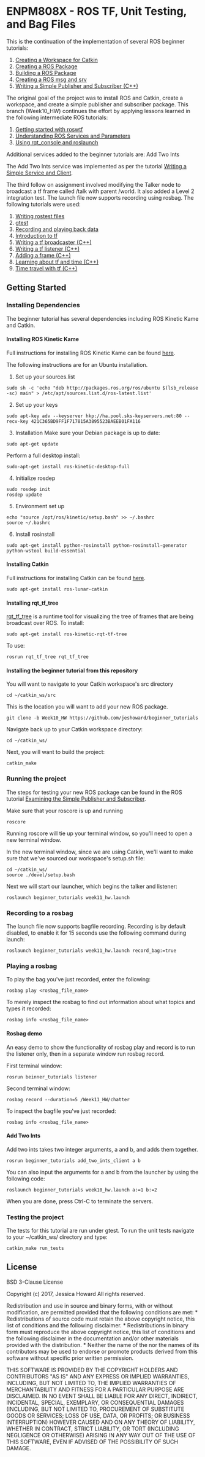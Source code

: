 # ENPM808X - ROS TF, Unit Testing, and Bag Files
This is the continuation of the implementation of several ROS beginner tutorials:
1. [Creating a Workspace for Catkin](http://wiki.ros.org/catkin/Tutorials/create_a_workspace)
2. [Creating a ROS Package](http://wiki.ros.org/ROS/Tutorials/CreatingPackage)
3. [Building a ROS Package](http://wiki.ros.org/ROS/Tutorials/BuildingPackages)
4. [Creating a ROS msg and srv](http://wiki.ros.org/ROS/Tutorials/CreatingMsgAndSrv)
5. [Writing a Simple Publisher and Subscriber (C++)](http://wiki.ros.org/ROS/Tutorials/WritingPublisherSubscriber%28c%2B%2B%29)

The original goal of the project was to install ROS and Catkin, create a workspace, and create a simple publisher and subscriber package. This branch (Week10_HW) continues the effort by applying lessons learned in the following intermediate ROS tutorials:
1. [Getting started with roswtf](http://wiki.ros.org/ROS/Tutorials/Getting%20started%20with%20roswtf)
2. [Understanding ROS Services and Parameters](http://wiki.ros.org/ROS/Tutorials/UnderstandingServicesParams)
3. [Using rqt_console and roslaunch](http://wiki.ros.org/ROS/Tutorials/UsingRqtconsoleRoslaunch)

Additional services added to the beginner tutorials are: Add Two Ints

The Add Two Ints service was implemented as per the tutorial [Writing a Simple Service and Client](http://wiki.ros.org/ROS/Tutorials/WritingServiceClient%28c%2B%2B%29). 

The third follow on assignment involved modifying the Talker node to broadcast a tf frame called /talk with parent /world. It also added a Level 2 integration test. The launch file now supports recording using rosbag. The following tutorials were used:
1. [Writing rostest files](http://wiki.ros.org/rostest/Writing)
2. [gtest](http://wiki.ros.org/gtest)
3. [Recording and playing back data](http://wiki.ros.org/ROS/Tutorials/Recording%20and%20playing%20back%20data)
4. [Introduction to tf](http://wiki.ros.org/tf/Tutorials/Introduction%20to%20tf)
5. [Writing a tf broadcaster (C++)](http://wiki.ros.org/tf/Tutorials/Writing%20a%20tf%20broadcaster%20%28C%2B%2B%29)
6. [Writing a tf listener (C++)](http://wiki.ros.org/tf/Tutorials/Writing%20a%20tf%20listener%20%28C%2B%2B%29)
7. [Adding a frame (C++)](http://wiki.ros.org/tf/Tutorials/Adding%20a%20frame%20%28C%2B%2B%29)
8. [Learning about tf and time (C++)](http://wiki.ros.org/tf/Tutorials/tf%20and%20Time%20%28C%2B%2B%29)
9. [Time travel with tf (C++)](http://wiki.ros.org/tf/Tutorials/Time%20travel%20with%20tf%20%28C%2B%2B%29)

## Getting Started

### Installing Dependencies
The beginner tutorial has several dependencies including ROS Kinetic Kame and Catkin.

#### Installing ROS Kinetic Kame
Full instructions for installing ROS Kinetic Kame can be found [here](http://wiki.ros.org/kinetic/Installation).

The following instructions are for an Ubuntu installation.

1. Set up your sources.list
```
sudo sh -c 'echo "deb http://packages.ros.org/ros/ubuntu $(lsb_release -sc) main" > /etc/apt/sources.list.d/ros-latest.list'
```

2. Set up your keys
```http://wiki.ros.org/gtest
sudo apt-key adv --keyserver hkp://ha.pool.sks-keyservers.net:80 --recv-key 421C365BD9FF1F717815A3895523BAEEB01FA116
```

3. Installation
Make sure your Debian package is up to date:
```
sudo apt-get update
```

Perform a full desktop install:
```
sudo-apt-get install ros-kinetic-desktop-full
```

4. Initialize rosdep
```
sudo rosdep init
rosdep update
```

5. Environment set up
```
echo "source /opt/ros/kinetic/setup.bash" >> ~/.bashrc
source ~/.bashrc
```

6. Install rosinstall
```
sudo apt-get install python-rosinstall python-rosinstall-generator python-wstool build-essential
```

#### Installing Catkin
Full instructions for installing Catkin can be found [here](www.ros.org/wiki/catkin#Installing_catkin).

```
sudo apt-get install ros-lunar-catkin
```

#### Installing rqt_tf_tree
[rqt_tf_tree](http://wiki.ros.org/rqt_tf_tree) is a runtime tool for visualizing the tree of frames that are being broadcast over ROS. To install:
```
sudo apt-get install ros-kinetic-rqt-tf-tree
```

To use:
```
rosrun rqt_tf_tree rqt_tf_tree
```


#### Installing the beginner tutorial from this repository
You will want to navigate to your Catkin workspace's src directory
```
cd ~/catkin_ws/src
```
This is the location you will want to add your new ROS package.
```
git clone -b Week10_HW https://github.com/jeshoward/beginner_tutorials
```

Navigate back up to your Catkin workspace directory:
```
cd ~/catkin_ws/
```

Next, you will want to build the project:
```
catkin_make
```

### Running the project
The steps for testing your new ROS package can be found in the ROS tutorial [Examining the Simple Publisher and Subscriber](http://wiki.ros.org/ROS/Tutorials/ExaminingPublisherSubscriber).

Make sure that your roscore is up and running
```
roscore
```
Running roscore will tie up your terminal window, so you'll need to open a new terminal window.

In the new terminal window, since we are using Catkin, we'll want to make sure that we've sourced our workspace's setup.sh file:
```
cd ~/catkin_ws/
source ./devel/setup.bash
```

Next we will start our launcher, which begins the talker and listener:
```
roslaunch beginner_tutorials week11_hw.launch
```

### Recording to a rosbag
The launch file now supports bagfile recording. Recording is by default disabled, to enable it for 15 seconds use the following command during launch:
```
roslaunch beginner_tutorials week11_hw.launch record_bag:=true
```

### Playing a rosbag
To play the bag you've just recorded, enter the following:
```
rosbag play <rosbag_file_name>
```

To merely inspect the rosbag to find out information about what topics and types it recorded:
```
rosbag info <rosbag_file_name>
```

#### Rosbag demo
An easy demo to show the functionality of rosbag play and record is to run the listener only, then in a separate window run rosbag record.

First terminal window:
```
rosrun beinner_tutorials listener
```

Second terminal window:
```
rosbag record --duration=5 /Week11_HW/chatter
```

To inspect the bagfile you've just recorded:
```
rosbag info <rosbag_file_name>
```

#### Add Two Ints
Add two ints takes two integer arguments, a and b, and adds them together.
```
rosrun beginner_tutorials add_two_ints_client a b
```

You can also input the arguments for a and b from the launcher by using the following code:
```
roslaunch beginner_tutorials week10_hw.launch a:=1 b:=2
```

When you are done, press Ctrl-C to terminate the servers.

### Testing the project
The tests for this tutorial are run under gtest. To run the unit tests navigate to your ~/catkin_ws/ directory and type:
```
catkin_make run_tests
```

## License
BSD 3-Clause License

Copyright (c) 2017, Jessica Howard
All rights reserved.

Redistribution and use in source and binary forms, with or without
modification, are permitted provided that the following conditions are met:
    * Redistributions of source code must retain the above copyright
      notice, this list of conditions and the following disclaimer.
    * Redistributions in binary form must reproduce the above copyright
      notice, this list of conditions and the following disclaimer in the
      documentation and/or other materials provided with the distribution.
    * Neither the name of the <organization> nor the
      names of its contributors may be used to endorse or promote products
      derived from this software without specific prior written permission.

THIS SOFTWARE IS PROVIDED BY THE COPYRIGHT HOLDERS AND CONTRIBUTORS "AS IS" AND
ANY EXPRESS OR IMPLIED WARRANTIES, INCLUDING, BUT NOT LIMITED TO, THE IMPLIED
WARRANTIES OF MERCHANTABILITY AND FITNESS FOR A PARTICULAR PURPOSE ARE
DISCLAIMED. IN NO EVENT SHALL <COPYRIGHT HOLDER> BE LIABLE FOR ANY
DIRECT, INDIRECT, INCIDENTAL, SPECIAL, EXEMPLARY, OR CONSEQUENTIAL DAMAGES
(INCLUDING, BUT NOT LIMITED TO, PROCUREMENT OF SUBSTITUTE GOODS OR SERVICES;
LOSS OF USE, DATA, OR PROFITS; OR BUSINESS INTERRUPTION) HOWEVER CAUSED AND
ON ANY THEORY OF LIABILITY, WHETHER IN CONTRACT, STRICT LIABILITY, OR TORT
(INCLUDING NEGLIGENCE OR OTHERWISE) ARISING IN ANY WAY OUT OF THE USE OF THIS
SOFTWARE, EVEN IF ADVISED OF THE POSSIBILITY OF SUCH DAMAGE.
